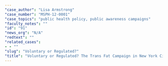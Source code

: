 ```yaml
---
"case_author": "Lisa Armstrong"
"case_number": "MSPH-12-0001"
"case_topics": "public health policy, public awareness campaigns"
"faculty_notes": ""
"id": "91"
"news_org": "N/A"
"redtext": ""
"related_cases":
- - ""
"slug": "Voluntary or Regulated?"
"title": "Voluntary or Regulated? The Trans Fat Campaign in New York City"
---
```

